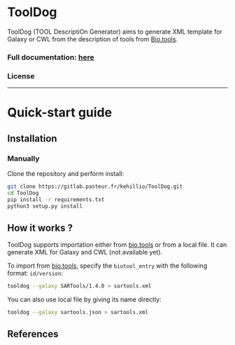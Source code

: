 # ToolDog

ToolDog (TOOL DescriptiOn Generator) aims to generate XML template for Galaxy or CWL from the description of tools from [Bio.tools](https://bio.tools).

### Full documentation: [here]()

### License

------------------------

# Quick-start guide

## Installation

### Manually

Clone the repository and perform install:

```bash
git clone https://gitlab.pasteur.fr/kehillio/ToolDog.git
cd ToolDog
pip install -r requirements.txt
python3 setup.py install
```

## How it works ?

ToolDog supports importation either from [bio.tools](https://bio.tools) or from a local file. It can generate XML for Galaxy and CWL (not available yet).

To import from [bio.tools](https://bio.tools), specify the `biotool_entry` with the following format: `id/version`:

```bash
tooldog --galaxy SARTools/1.4.0 > sartools.xml
```

You can also use local file by giving its name directly:

```bash
tooldog --galaxy sartools.json > sartools.xml
```

## References

